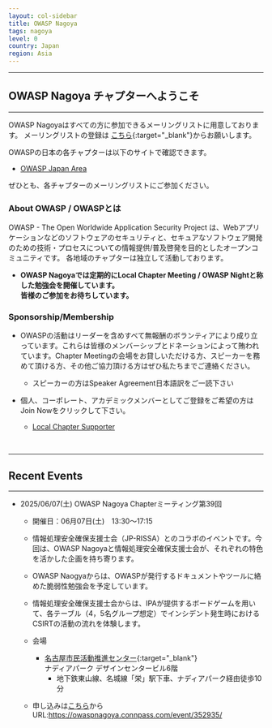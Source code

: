 ```yaml
---
layout: col-sidebar
title: OWASP Nagoya
tags: nagoya
level: 0
country: Japan
region: Asia
---
```


<hr>

## OWASP Nagoya チャプターへようこそ

<hr>

OWASP Nagoyaはすべての方に参加できるメーリングリストに用意しております。
メーリングリストの登録は
[こちら](https://groups.google.com/a/owasp.org/forum/?hl=ja#!forum/nagoya-chapter){:target="_blank"}からお願いします。


OWASPの日本の各チャプターは以下のサイトで確認できます。
* [OWASP Japan Area](https://owasp.org/chapters/#Asia)

ぜひとも、各チャプターのメーリングリストにご参加ください。

### About OWASP / OWASPとは

OWASP - The Open Worldwide Application Security Project は、Webアプリケーションなどのソフトウェアのセキュリティと、セキュアなソフトウェア開発のための技術・プロセスについての情報提供/普及啓発を目的としたオープンコミュニティです。
各地域のチャプターは独立して活動しております。

* **OWASP Nagoyaでは定期的にLocal Chapter Meeting / OWASP Nightと称した勉強会を開催しています。**  
    **皆様のご参加をお待ちしています。** 

### Sponsorship/Membership

* OWASPの活動はリーダーを含めすべて無報酬のボランティアにより成り立っています。これらは皆様のメンバーシップとドネーションによって賄われています。Chapter Meetingの会場をお貸しいただける方、スピーカーを務めて頂ける方、その他ご協力頂ける方はぜひ私たちまでご連絡ください。
   * スピーカーの方はSpeaker Agreement日本語訳をご一読下さい

* 個人、コーポレート、アカデミックメンバーとしてご登録をご希望の方はJoin Nowをクリックして下さい。
    * [Local Chapter Supporter](https://owasp.org/donate/?reponame=www-chapter-nagoya&title=OWASP+Nagoya)

<br>
<hr>

## Recent Events 

<hr>

 * 2025/06/07(土)  OWASP Nagoya Chapterミーティング第39回

    * 開催日：06月07日(土)　13:30〜17:15
    * 情報処理安全確保支援士会（JP-RISSA）とのコラボのイベントです。今回は、OWASP Nagoyaと情報処理安全確保支援士会が、それぞれの特色を活かした企画を持ち寄ります。
    * OWASP Naogyaからは、OWASPが発行するドキュメントやツールに絡めた脆弱性勉強会を予定しています。
    * 情報処理安全確保支援士会からは、IPAが提供するボードゲームを用いて、各テーブル（4，5名グループ想定）でインシデント発生時におけるCSIRTの活動の流れを体験します。
  
    * 会場
        * [名古屋市民活動推進センター](https://www.n-vnpo.city.nagoya.jp/){:target="_blank"}  
        ナディアパーク デザインセンタービル6階
            * 地下鉄東山線、名城線「栄」駅下車、ナディアパーク経由徒歩10分
    * 申し込みは[こちら](https://owaspnagoya.connpass.com/event/352935/)から
      <br>URL:https://owaspnagoya.connpass.com/event/352935/
